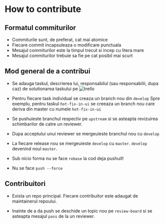 How to contribute
=================

Formatul commiturilor
---------------------
* Commiturile sunt, de preferat, cat mai atomice
* Fiecare commit incapsuleaza o modificare punctuala
* Mesajul commiturilor este la timpul trecut si incep cu litera mare
* Mesajul commiturilor trebuie sa fie pe cat posibil mai scurt


Mod general de a contribui
--------------------------
* Se adauga taskul, descrierea lui, responsabilul (sau responsabilii, dupa caz)
  de solutionarea taskului pe ![trello](https://trello.com/b/5DrmwIrh/funweb) 

* Pentru fiecare task individual se creaza un branch nou din `develop`
  Spre exemplu, pentru taskul `hot-fix-in-ui` se creeaza un branch nou
  care deriva din master cu numele `hot-fix-in-ui`

* Se pushuieste branchul respectiv pe `upstream` si se asteapta revizuirea schimbarilor
  de catre un reviewer.

* Dupa acceptului unui reviewer se mergeuieste branchul nou cu `develop`

* La fiecare release nou se mergeuieste `develop` cu `master`. `develop` devenind
  noul `master`.

* Sub nicio forma nu se face `rebase` la cod deja pushuit!

* Nu se face `push --force`

Contribuitori
-------------
* Exista un repo principal. Fiecare contribuitor este adaugat de maintainerul
  repoului.

* Inainte de a da push se deschide un topic nou pe `review-board` si se asteapta
  mesajul `pass` de la un reviewer.
